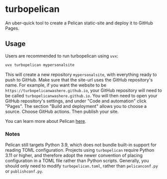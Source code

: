 # turbopelican

An uber-quick tool to create a Pelican static-site and deploy it to GitHub Pages.

## Usage

Users are recommended to run turbopelican using `uvx`:

```sh
uvx turbopelican mypersonalsite
```

This will create a new repository `mypersonalsite`, with everything ready to push to GitHub. Make sure that the site-url uses the GitHub repository's name. For example, if you want the website to be `https://turbopelicanwashere.github.io`, your GitHub repository will need to be called `turbopelicanwashere.github.io`. You will then need to open your GitHub repository's settings, and under "Code and automation" click "Pages". The section "Build and deployment" allows you to choose a source. Choose GitHub actions. Then publish your site.

You can learn more about Pelican [here](https://getpelican.com).

### Notes

Pelican still targets Python 3.9, which does not bundle built-in support for reading TOML configuration. Projects using `turbopelican` require Python 3.11 or higher, and therefore adopt the newer convention of placing configuration in a TOML file rather than Python scripts. Generally, you should only need to modify `turbopelican.toml`, rather than `pelicanconf.py` or `publishconf.py`.

